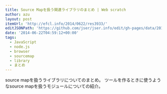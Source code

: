 ```yaml
---
title: Source Mapを扱う関連ライブラリのまとめ | Web scratch
author: azu
layout: post
itemUrl: 'http://efcl.info/2014/0622/res3933/'
editJSONPath: 'https://github.com/jser/jser.info/edit/gh-pages/data/2014/06/index.json'
date: '2014-06-22T04:59:12+00:00'
tags:
  - JavaScript
  - node.js
  - browser
  - sourcemap
  - library
  - まとめ
---
```

source mapを扱うライブラリについてのまとめ。
ツールを作るときに使うようなsource mapを扱うモジュールについての紹介。
